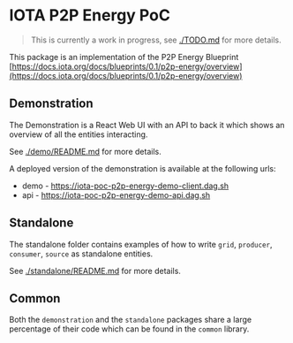 # IOTA P2P Energy PoC

> This is currently a work in progress, see [./TODO.md](TODO.md) for more details.

This package is an implementation of the P2P Energy Blueprint [https://docs.iota.org/docs/blueprints/0.1/p2p-energy/overview](https://docs.iota.org/docs/blueprints/0.1/p2p-energy/overview)

## Demonstration

The Demonstration is a React Web UI with an API to back it which shows an overview of all the entities interacting.

See [./demo/README.md](./demo/README.md) for more details.

A deployed version of the demonstration is available at the following urls:

* demo - <https://iota-poc-p2p-energy-demo-client.dag.sh>
* api - <https://iota-poc-p2p-energy-demo-api.dag.sh>

## Standalone

The standalone folder contains examples of how to write `grid`, `producer`, `consumer`, `source` as standalone entities.

See [./standalone/README.md](./standalone/README.md) for more details.

## Common

Both the `demonstration` and the `standalone` packages share a large percentage of their code which can be found in the `common` library.